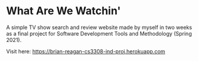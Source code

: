 # What Are We Watchin'

A simple TV show search and review website made by myself in two weeks as a final project for Software Development Tools and Methodology (Spring 2021).

Visit here:
https://brian-reagan-cs3308-ind-proj.herokuapp.com
